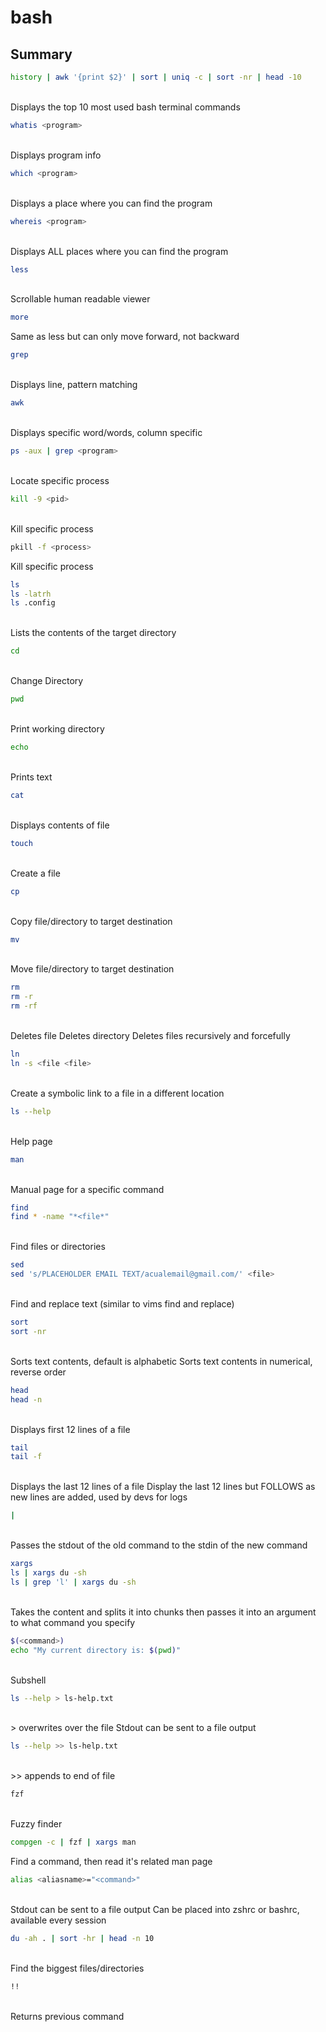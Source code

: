 # bash

## Summary
```bash
history | awk '{print $2}' | sort | uniq -c | sort -nr | head -10
```
<br>
Displays the top 10 most used bash terminal commands

```bash
whatis <program>
```
<br>
Displays program info

```bash
which <program>
```
<br>
Displays a place where you can find the program

```bash
whereis <program>
```
<br>
Displays ALL places where you can find the program

```bash
less
```
<br>
Scrollable human readable viewer

```bash
more
```
Same as less but can only move forward, not backward

```bash
grep
```
<br>
Displays line, pattern matching

```bash
awk
```
<br>
Displays specific word/words, column specific

```bash
ps -aux | grep <program>
```
<br>
Locate specific process

```bash
kill -9 <pid>
```
<br>
Kill specific process

```bash
pkill -f <process>
```
Kill specific process

```bash
ls
ls -latrh
ls .config
```
<br>
Lists the contents of the target directory

```bash
cd
```
<br>
Change Directory

```bash
pwd
```
<br>
Print working directory

```bash
echo
```
<br>
Prints text

```bash
cat 
```
<br>
Displays contents of file

```bash
touch
```
<br>
Create a file

```bash
cp
```
<br>
Copy file/directory to target destination

```bash
mv
```
<br>
Move file/directory to target destination

```bash
rm
rm -r
rm -rf
```
<br>
Deletes file
Deletes directory
Deletes files recursively and forcefully

```bash
ln
ln -s <file <file>
```
<br>
Create a symbolic link to a file in a different location

```bash
ls --help
```
<br>
Help page

```bash
man
```
<br>
Manual page for a specific command

```bash
find
find * -name "*<file*"
```
<br>
Find files or directories

```bash
sed
sed 's/PLACEHOLDER EMAIL TEXT/acualemail@gmail.com/' <file>
```
<br>
Find and replace text (similar to vims find and replace)

```bash
sort
sort -nr
```
<br>
Sorts text contents, default is alphabetic
Sorts text contents in numerical, reverse order

```bash
head
head -n
```
<br>
Displays first 12 lines of a file

```bash
tail
tail -f
```
<br>
Displays the last 12 lines of a file
Display the last 12 lines but FOLLOWS as new lines are added, used by devs for logs

```bash
|
```
<br>
Passes the stdout of the old command to the stdin of the new command

```bash
xargs
ls | xargs du -sh
ls | grep 'l' | xargs du -sh
```
<br>
Takes the content and splits it into chunks then passes it into an argument to what command you specify

```bash
$(<command>)
echo "My current directory is: $(pwd)"
```
<br>
Subshell

```bash
ls --help > ls-help.txt
```
<br>
> overwrites over the file
Stdout can be sent to a file output

```bash
ls --help >> ls-help.txt
```
<br>
>> appends to end of file

```bash
fzf
```
<br>
Fuzzy finder

```bash
compgen -c | fzf | xargs man
```
Find a command, then read it's related man page

```bash
alias <aliasname>="<command>"
```
<br>
Stdout can be sent to a file output
Can be placed into zshrc or bashrc, available every session

```bash
du -ah . | sort -hr | head -n 10
```
<br>
Find the biggest files/directories

```bash
!!
```
<br>
Returns previous command


